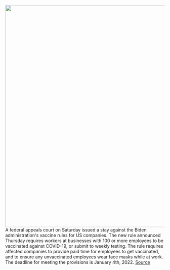 <img src='https://cdn.vox-cdn.com/thumbor/vwlIe_zuBV78RnMfdxFmo-41fBg=/0x0:2040x1360/1200x800/filters:focal(857x517:1183x843)/cdn.vox-cdn.com/uploads/chorus_image/image/70105575/acastro_210309_1777_vaccine_0004.0.jpg' width='700px' /><br/>
A federal appeals court on Saturday issued a stay against the Biden administration's vaccine rules for US companies. The new rule announced Thursday requires workers at businesses with 100 or more employees to be vaccinated against COVID-19, or submit to weekly testing. The rule requires affected companies to provide paid time for employees to get vaccinated, and to ensure any unvaccinated employees wear face masks while at work. The deadline for meeting the provisions is January 4th, 2022.
<a href='https://www.theverge.com/2021/11/6/22767168/federal-appeals-court-stay-new-biden-vaccine-rule-osha-companies'> Source <a/>